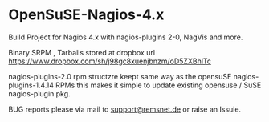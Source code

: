 OpenSuSE-Nagios-4.x
===================


Build Project for Nagios 4.x with nagios-plugins 2-0, NagVis and more.

Binary SRPM , Tarballs 
stored  at dropbox url https://www.dropbox.com/sh/j98gc8xuenjbnzm/oD5ZXBhlTc


nagios-plugins-2.0  rpm structzre keept same way as the opensuSE nagios-plugins-1.4.14 RPMs
this makes it simple to update existing opensuse / SuSE nagios-plugin pkg.





BUG reports please via mail to support@remsnet.de  or raise an Issuie.

